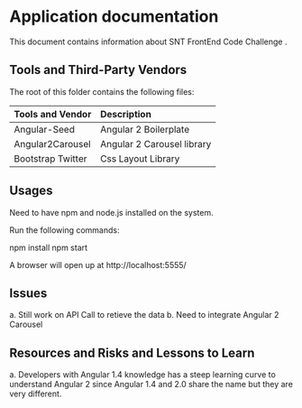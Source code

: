 # Application documentation

This document contains information about SNT FrontEnd Code Challenge .

## Tools and Third-Party Vendors

The root of this folder contains the following files:

| Tools and Vendor     | Description |
| :----------- | :---------- |
| Angular-Seed | Angular 2 Boilerplate |
| Angular2Carousel  | Angular 2 Carousel library |
| Bootstrap Twitter   | Css Layout Library |


## Usages

Need to have npm and node.js installed on the system.

Run the following commands:

npm install
npm start

A browser will open up at http://localhost:5555/

## Issues
a. Still work on API Call to retieve the data
b. Need to integrate Angular 2 Carousel

## Resources and Risks and Lessons to Learn
a.  Developers with Angular 1.4 knowledge has a steep learning curve to understand Angular 2 since Angular 1.4 and 2.0 share the name but they are very different.

